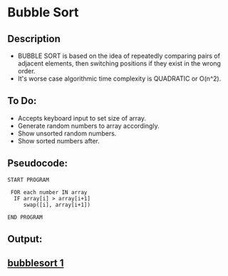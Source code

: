Bubble Sort
=======================

## Description

 - BUBBLE SORT is based on the idea of repeatedly comparing pairs of adjacent elements, then switching positions if they exist in the wrong order.
 - It's worse case algorithmic time complexity is QUADRATIC or O(n^2).

## To Do:

- Accepts keyboard input to set size of array.
- Generate random numbers to array accordingly.
- Show unsorted random numbers.
- Show sorted numbers after.

## Pseudocode:

    START PROGRAM
    
     FOR each number IN array
      IF array[i] > array[i+1]
         swap([i], array[i+1])
    
    END PROGRAM 
## Output:
[bubblesort 1](https://github.com/lvcc-dsa/Students/blob/master/BSIS/Requinto-Angela-Mikaela/bubble-sort/bubblesort%201.png)
-------------------
